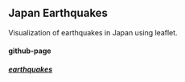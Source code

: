 ## Japan Earthquakes

Visualization of earthquakes in Japan using leaflet.


#### github-page
##### [earthquakes](https://okcandy.github.io/jpn-earthquakes/)
